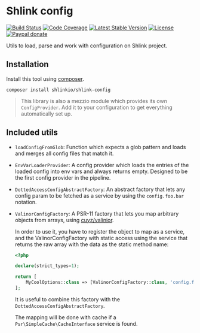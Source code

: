 # Shlink config

[![Build Status](https://img.shields.io/github/actions/workflow/status/shlinkio/shlink-config/ci.yml?branch=main&logo=github&style=flat-square)](https://github.com/shlinkio/shlink-config/actions/workflows/ci.yml?query=workflow%3A%22Continuous+integration%22)
[![Code Coverage](https://img.shields.io/codecov/c/gh/shlinkio/shlink-config/main?style=flat-square)](https://app.codecov.io/gh/shlinkio/shlink-config)
[![Latest Stable Version](https://img.shields.io/github/release/shlinkio/shlink-config.svg?style=flat-square)](https://packagist.org/packages/shlinkio/shlink-config)
[![License](https://img.shields.io/github/license/shlinkio/shlink-config.svg?style=flat-square)](https://github.com/shlinkio/shlink-config/blob/main/LICENSE)
[![Paypal donate](https://img.shields.io/badge/Donate-paypal-blue.svg?style=flat-square&logo=paypal&colorA=aaaaaa)](https://slnk.to/donate)

Utils to load, parse and work with configuration on Shlink project.

## Installation

Install this tool using [composer](https://getcomposer.org/).

    composer install shlinkio/shlink-config

> This library is also a mezzio module which provides its own `ConfigProvider`. Add it to your configuration to get everything automatically set up.

## Included utils

* `loadConfigFromGlob`: Function which expects a glob pattern and loads and merges all config files that match it.
* `EnvVarLoaderProvider`: A config provider which loads the entries of the loaded config into env vars and always returns empty. Designed to be the first config provider in the pipeline.
* `DottedAccessConfigAbstractFactory`: An abstract factory that lets any config param to be fetched as a service by using the `config.foo.bar` notation.
* `ValinorConfigFactory`: A PSR-11 factory that lets you map arbitrary objects from arrays, using [cuyz/valinior](https://github.com/CuyZ/Valinor).

    In order to use it, you have to register the object to map as a service, and the ValinorConfigFactory with static access using the service that returns the raw array with the data as the static method name:

    ```php
    <?php

    declare(strict_types=1);

    return [
        MyCoolOptions::class => [ValinorConfigFactory::class, 'config.foo.options'],
    ];
    ```

    It is useful to combine this factory with the `DottedAccessConfigAbstractFactory`.

    The mapping will be done with cache if a `Psr\SimpleCache\CacheInterface` service is found.
